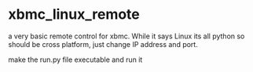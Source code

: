xbmc_linux_remote
=================

a very basic remote control for xbmc. While it says Linux its all python so should be cross platform, just change IP address and port.

make the run.py file executable and run it 
